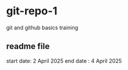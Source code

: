 # git-repo-1
git and github basics training

## readme file 
start date: 2 April 2025
end date : 4 April 2025